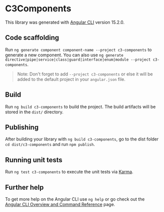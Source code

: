 # C3Components

This library was generated with [Angular CLI](https://github.com/angular/angular-cli) version 15.2.0.

## Code scaffolding

Run `ng generate component component-name --project c3-components` to generate a new component. You can also use `ng generate directive|pipe|service|class|guard|interface|enum|module --project c3-components`.
> Note: Don't forget to add `--project c3-components` or else it will be added to the default project in your `angular.json` file. 

## Build

Run `ng build c3-components` to build the project. The build artifacts will be stored in the `dist/` directory.

## Publishing

After building your library with `ng build c3-components`, go to the dist folder `cd dist/c3-components` and run `npm publish`.

## Running unit tests

Run `ng test c3-components` to execute the unit tests via [Karma](https://karma-runner.github.io).

## Further help

To get more help on the Angular CLI use `ng help` or go check out the [Angular CLI Overview and Command Reference](https://angular.io/cli) page.
